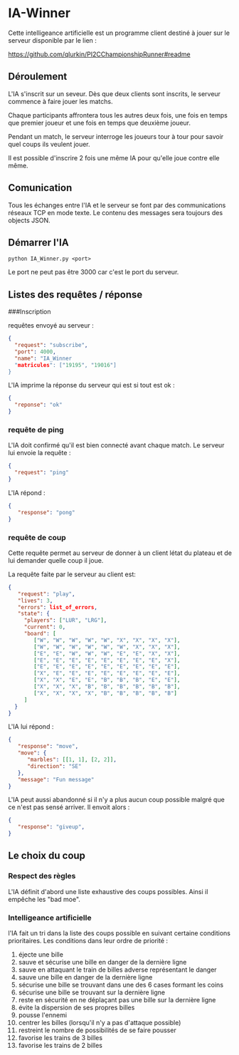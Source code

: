 # IA-Winner

Cette intelligeance artificielle est un programme client destiné à jouer sur le serveur disponible par le lien : 

https://github.com/qlurkin/PI2CChampionshipRunner#readme

## Déroulement

L'IA s'inscrit sur un seveur. Dès que deux clients sont inscrits, le serveur commence à faire jouer les matchs.

Chaque participants affrontera tous les autres deux fois, une fois en temps que premier joueur et une fois en temps que deuxième joueur.

Pendant un match, le serveur interroge les joueurs tour à tour pour savoir quel coups ils veulent jouer.

Il est possible d'inscrire 2 fois une même IA pour qu'elle joue contre elle même.

## Comunication

Tous les échanges entre l'IA et le serveur se font par des communications réseaux TCP en mode texte. Le contenu des messages sera toujours des objects JSON.

## Démarrer l'IA

```shell
python IA_Winner.py <port>
```

Le port ne peut pas être 3000 car c'est le port du serveur.

## Listes des requêtes / réponse

###Inscription

requêtes envoyé au serveur :

```json
{
  "request": "subscribe",
  "port": 4000,
  "name": "IA_Winner
  "matricules": ["19195", "19016"]
}
```

L'IA imprime la réponse du serveur qui est si tout est ok :

```json
{
  "reponse": "ok"
}
```

### requête de ping

L'IA doit confirmé qu'il est bien connecté avant chaque match. Le serveur lui envoie la requête :

```json
{
  "request": "ping"
}
```

L'IA répond :

```json
{
   "response": "pong"
}
```

### requête de coup

Cette requête permet au serveur de donner à un client létat du plateau et de lui demander quelle coup il joue.

La requête faite par le serveur au client est:

```json
{
   "request": "play",
   "lives": 3,
   "errors": list_of_errors,
   "state": {
     "players": ["LUR", "LRG"],
     "current": 0,
     "board": [
        ["W", "W", "W", "W", "W", "X", "X", "X", "X"],
        ["W", "W", "W", "W", "W", "W", "X", "X", "X"],
        ["E", "E", "W", "W", "W", "E", "E", "X", "X"],
        ["E", "E", "E", "E", "E", "E", "E", "E", "X"],
        ["E", "E", "E", "E", "E", "E", "E", "E", "E"],
        ["X", "E", "E", "E", "E", "E", "E", "E", "E"],
        ["X", "X", "E", "E", "B", "B", "B", "E", "E"],
        ["X", "X", "X", "B", "B", "B", "B", "B", "B"],
        ["X", "X", "X", "X", "B", "B", "B", "B", "B"]
     ]
  }
}
```

L'IA lui répond :

```json
{
   "response": "move",
   "move": {
      "marbles": [[1, 1], [2, 2]],
      "direction": "SE"
   },
   "message": "Fun message"
}
```

L'IA peut aussi abandonné si il n'y a plus aucun coup possible malgré que ce n'est pas sensé arriver. Il envoit alors :

```json
{
   "response": "giveup",
}
```

## Le choix du coup

### Respect des règles

L'IA définit d'abord une liste exhaustive des coups possibles. Ainsi il empêche les "bad moe".

### Intelligeance artificielle

l'IA fait un tri dans la liste des coups possible en suivant certaine conditions prioritaires. Les conditions dans leur ordre de priorité :
1) éjecte une bille
2) sauve et sécurise une bille en danger de la dernière ligne
3) sauve en attaquant le train de billes adverse représentant le danger
4) sauve une bille en danger de la dernière ligne
5) sécurise une bille se trouvant dans une des 6 cases formant les coins
6) sécurise une bille se trouvant sur la dernière ligne
7) reste en sécurité en ne déplaçant pas une bille sur la dernière ligne
8) évite la dispersion de ses propres billes
9) pousse l'ennemi
10) centrer les billes (lorsqu'il n'y a pas d'attaque possible)
11) restreint le nombre de possibilités de se faire pousser
12) favorise les trains de 3 billes
13) favorise les trains de 2 billes
